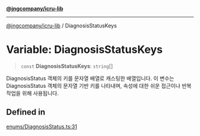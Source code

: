 [**@jngcompany/icru-lib**](../README.md)

***

[@jngcompany/icru-lib](../globals.md) / DiagnosisStatusKeys

# Variable: DiagnosisStatusKeys

> `const` **DiagnosisStatusKeys**: `string`[]

DiagnosisStatus 객체의 키를 문자열 배열로 캐스팅한 배열입니다.
이 변수는 DiagnosisStatus 객체의 문자열 기반 키를 나타내며,
속성에 대한 쉬운 접근이나 반복 작업을 위해 사용됩니다.

## Defined in

[enums/DiagnosisStatus.ts:31](https://github.com/jngcompany/icru-lib/blob/c1136b1cca3e7fccee98611dd392fe7b79b1145a/src/enums/DiagnosisStatus.ts#L31)

